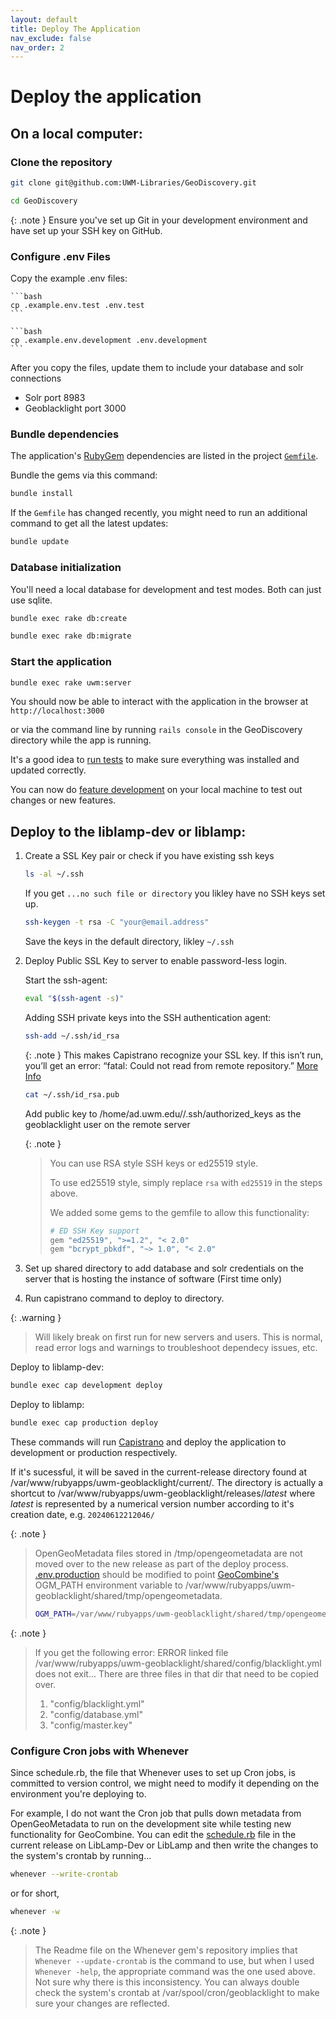 ```yaml
---
layout: default
title: Deploy The Application
nav_exclude: false
nav_order: 2
---
```


# Deploy the application

## On a local computer:

### Clone the repository

```bash
git clone git@github.com:UWM-Libraries/GeoDiscovery.git
```

```bash
cd GeoDiscovery
```

{: .note }
Ensure you've set up Git in your development environment and have set up your SSH key on GitHub.

### Configure .env Files

Copy the example .env files:

    ```bash
    cp .example.env.test .env.test
    ```

    ```bash
    cp .example.env.development .env.development
    ```

After you copy the files, update them to include your database and solr connections
* Solr port 8983
* Geoblacklight port 3000

### Bundle dependencies

The application's [RubyGem](https://rubygems.org/)
dependencies are listed in the project
[`Gemfile`](https://github.com/UWM-Libraries/GeoDiscovery/blob/main/Gemfile). 

Bundle the gems via this command:

```bash
bundle install
```

If the `Gemfile` has changed recently, you might need to run an additional command to get all the latest updates:

```bash
bundle update
```

### Database initialization

You'll need a local database for development and test modes. Both can just use sqlite.

```bash
bundle exec rake db:create
```

```bash
bundle exec rake db:migrate
```

### Start the application

```bash
bundle exec rake uwm:server
```

You should now be able to interact with the application in the browser at
`http://localhost:3000`

or via the command line by running `rails console` in the GeoDiscovery directory
while the app is running.

It's a good idea to [run tests](develop.html#run-the-test-suite) to make sure everything was installed and updated correctly.

You can now do [feature development](develop) on your local machine to test out changes or new features.

## Deploy to the liblamp-dev or liblamp:

1. Create a SSL Key pair or check if you have existing ssh keys

    ```bash
    ls -al ~/.ssh
    ```

    If you get `...no such file or directory` you likley have no SSH keys set up.

    ```bash
    ssh-keygen -t rsa -C "your@email.address"
    ```

    Save the keys in the default directory, likley `~/.ssh`


1. Deploy Public SSL Key to server to enable password-less login.

    Start the ssh-agent:

    ```bash
    eval "$(ssh-agent -s)"
    ```
    
    Adding SSH private keys into the SSH authentication agent:

    ```bash
    ssh-add ~/.ssh/id_rsa
    ```
    
    {: .note }
    This makes Capistrano recognize your SSL key. If this isn’t run, you’ll get an error: “fatal: Could not read from remote repository.” [More Info](https://forum.upcase.com/t/capistrano-cannot-read-from-remote-repository/3009/3)

    ```bash
    cat ~/.ssh/id_rsa.pub
    ```

    Add public key to /home/ad.uwm.edu/<Username>/.ssh/authorized_keys as the geoblacklight user on the remote server

    {: .note }
    > You can use RSA style SSH keys or ed25519 style.
    >
    > To use ed25519 style, simply replace `rsa` with `ed25519` in the steps above.
    > 
    > We added some gems to the gemfile to allow this functionality:
    > 
    > ```ruby
    > # ED SSH Key support
    > gem "ed25519", ">=1.2", "< 2.0"
    > gem "bcrypt_pbkdf", "~> 1.0", "< 2.0"
    > ```
    
1. Set up shared directory to add database and solr credentials on the server that is hosting the instance of software (First time only)

1. Run capistrano command to deploy to directory.

{: .warning }
> Will likely break on first run for new servers and users. This is normal, read error logs and warnings to troubleshoot dependecy issues, etc.
    
Deploy to liblamp-dev:

```bash
bundle exec cap development deploy
```

Deploy to liblamp:

```bash
bundle exec cap production deploy
```

These commands will run [Capistrano](dependencies.html#capistrano) and deploy the application to development
or production respectively.

If it's sucessful, it will be saved in the current-release directory found at /var/www/rubyapps/uwm-geoblacklight/current/.
The directory is actually a shortcut to /var/www/rubyapps/uwm-geoblacklight/releases/_latest_ where _latest_ is represented
by a numerical version number according to it's creation date, e.g. `20240612212046/`

{: .note }
> OpenGeoMetadata files stored in /tmp/opengeometadata are not moved over to the new release as part of the deploy process.
> [.env.production](https://github.com/UWM-Libraries/GeoDiscovery/blob/main/.example.env.production)
> should be modified to point [GeoCombine's](dependencies/.html#geocombine)
> OGM_PATH environment variable to /var/www/rubyapps/uwm-geoblacklight/shared/tmp/opengeometadata.
>
> ```bash
> OGM_PATH=/var/www/rubyapps/uwm-geoblacklight/shared/tmp/opengeometadata
> ```

{: .note }
> If you get the following error:
>  ERROR linked file
> /var/www/rubyapps/uwm-geoblacklight/shared/config/blacklight.yml
> does not exit...
> There are three files in that dir that need to
> be copied over. 
> 1. "config/blacklight.yml"
> 2. "config/database.yml"
> 3. "config/master.key"

### Configure Cron jobs with Whenever

Since schedule.rb, the file that Whenever uses to set up Cron jobs, is committed to version control,
we might need to modify it depending on the environment you're deploying to.

For example, I do not want the Cron job that pulls down metadata from OpenGeoMetadata to run on the 
development site while testing new functionality for GeoCombine. 
You can edit the [schedule.rb](https://github.com/UWM-Libraries/GeoDiscovery/blob/main/config/schedule.rb)
file in the current release on LibLamp-Dev or LibLamp and then write the changes to the system's
crontab by running...

```bash
whenever --write-crontab
```

or for short,

```bash
whenever -w
```

{: .note }
> The Readme file on the Whenever gem's repository implies that `Whenever --update-crontab` is the command to use, but when I used
> `Whenever -help`, the appropriate command was the one used above. Not sure why there is this inconsistency. You can always
> double check the system's crontab at /var/spool/cron/geoblacklight to make sure your changes are reflected.
